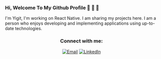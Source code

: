 ### Hi, Welcome To My Github Profile 👋 👋 👋

I'm Yigit, I'm working on React Native. I am sharing my projects here. I am a person who enjoys developing and implementing applications using up-to-date technologies.
<h3 align="center">Connect with me:</h3>

<p align="center">
<a href="mailto:yigitsargin@gmail.com"><img alt="Email" src="https://img.shields.io/badge/Email-yigitsargin@gmail.com-blue?style=flat&logo=gmail"></a>
<a href="https://www.linkedin.com/in/yigitsargin/" target="_blank"><img alt="LinkedIn" src="https://img.shields.io/badge/LinkedIn-@yigitsargin-blue?style=flat&logo=linkedin"></a>
</p>
